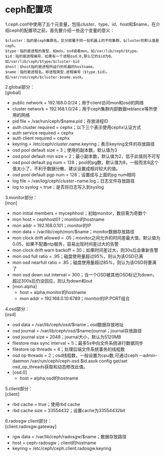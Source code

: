 # ceph配置项 #
1.ceph.conf中使用了五个元变量，包括$cluster、$type、$id、$host和$name，在介绍ceph的配置项之前，首先要介绍一些这个变量的意义：  

    $cluster：指的是ceph集群名，区分部署于同一批机器上的不同集群，$cluster的默认值是ceph。
    $type：指的是进程的类型，如mds，osd或者mon。如/var/lib/ceph/$type。
    $id：指的是进程编号，如果有一个进程osd.0,那么它的$id为0。如/var/lib/ceph/$type/$cluster-$id
    $host：$host指的是进程所运行的机器的hostname。
    $name：指的是进程名，即进程类型.进程编号（$type.$id）。如/var/run/ceph/$cluster-$name.asok。
2.global部分：   
[global]

* public network   = 192.168.0.0/24；用于client访问mon和osd的网络
* cluster network  = 192.168.1.0/24；用于ceph集群内部数据reblance等所使用的网络
* pid file         = /var/run/ceph/$name.pid；存放进程ID
* auth cluster required  = cephx；以下三个表示使用cephx认证方式
* auth service required  = cephx
* auth client required   = cephx
* keyring = /etc/ceph/$cluster.$name.keyring；表示keyring文件的存放路径
* osd pool default size  = 3；使用的副本数，默认值为3
* osd pool default min size  = 2；最小副本数，默认值为2，低于此值则不可写
* osd pool default pg num    = 128；pool的pg数，默认值为8，一般而言8这个值太小了，不利于数据分散，建议设置成相对较大的值。
* osd pool default pgp num   = 128；设置成与上面的pg num相同
* log file                   = /var/log/ceph/$cluster-$name.log；日志文件存放路径
* log to syslog              = true；是否将日志写入到syslog

3.monitor部分：  
[mon]  

* mon initial members        = mycephhost；初始monitor，数目需为奇数个
* mon host                   = cephhost01；monitor的hostname
* mon addr                   = 192.168.0.101；monitor的IP
* mon data                   = /var/lib/ceph/mon/$name；monitor数据存放路径
* mon clock drift allowed    = .05；monitor之间允许的时间差最大值，默认值为0.05，如果不配置ntp服务，容易出现时间差过大的告警
* mon clock drift warn backoff = 30；如果时间差过大，则30s后会重新告警
* mon osd full ratio         = .95；磁盘使用量超过95%，则认为该OSD已满
* mon osd nearfull ratio     = .85；磁盘使用量超过85%，则认为该OSD将要满了
* mon osd down out interval  = 300；当一个OSD被其他OSD标记为down，超过300s后仍没回应，则认为down和out
* [mon.alpha]
  * host                     = alpha;monitor的hostname
  * mon addr                 = 192.168.0.10:6789；monitor的IP:PORT组合
  
4.osd部分：  
[osd]

* osd data                 = /var/lib/ceph/osd/$name；osd数据存放地址
* osd journal              = /var/lib/ceph/osd/$name/journal；journal存放路径
* osd journal size         = 2048；journal大小，默认为5120MB
* filestore max sync interval = 5；最多5s中向文件系统进行数据同步
* filestore op threads     = 4；处理后端文件系统事务的线程数
* osd op threads           = 2；osd线程数，一般设置为cpu数,可通过ceph --admin-daemon /var/run/ceph/ceph-osd.$id.asok config get/set osd_op_threads获取和动态修改此值。
* [osd.0]
  * host                     = alpha;osd的hostname
  
5.client部分：  
[client]

* rbd cache                 = true；使用rbd cache
* rbd cache size            = 33554432；设置cache为33554432bit

6.radosgw client部分：   
[client.radosgw.gateway]

* rgw data                  = /var/lib/ceph/radosgw/$name；数据存放路径
* host                      =  ceph-radosgw；client的hostname
* keyring                   = /etc/ceph/ceph.client.radosgw.keyring
